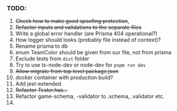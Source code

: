### TODO:

1. ~~Check how to make good spoofing protection~~,
2. ~~Refactor inputs and validations to the separate files~~
3. Write a global error handler (are Prisma 404 operational?)
4. How logger should looks (probably file instead of context)?
5. Rename prisma to db
6. enum TeamColor should be given from our file, not from prisma
7. Exclude tests from `dist` folder
8. Try to use ts-node-dev or node-dev for `pnpm run dev`
9. ~~Allow migrate from top level package.json~~
10. docker container with production build?
11. Add jest-extended
12. ~~Refactor Tester.has...~~
13. Refactor game-schema, -validator to .schema, .validator etc.
14. 

